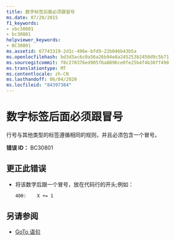 ```yaml
---
title: 数字标签后面必须跟冒号
ms.date: 07/20/2015
f1_keywords:
- vbc30801
- bc30801
helpviewer_keywords:
- BC30801
ms.assetid: 67743319-2d1c-496e-bfd9-22b046b43b5a
ms.openlocfilehash: bd3d3ac6c0a56a26b94e8a245253b2450d9c5b71
ms.sourcegitcommit: f8c270376ed905f6a8896ce0fe25b4f4b38ff498
ms.translationtype: MT
ms.contentlocale: zh-CN
ms.lasthandoff: 06/04/2020
ms.locfileid: "84397384"
---
```

# <a name="labels-that-are-numbers-must-be-followed-by-colons"></a>数字标签后面必须跟冒号
行号与其他类型的标签遵循相同的规则，并且必须包含一个冒号。  
  
 **错误 ID：** BC30801  
  
## <a name="to-correct-this-error"></a>更正此错误  
  
- 将该数字后跟一个冒号，放在代码行的开头;例如：  
  
    ```vb  
    400:    X += 1  
    ```  
  
## <a name="see-also"></a>另请参阅

- [GoTo 语句](../statements/goto-statement.md)
